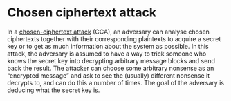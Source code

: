 # Chosen ciphertext attack

In a [chosen-ciphertext attack](attack-trees:docs/crypto/Chosen-ciphertext-attack) 
(CCA), an adversary can analyse chosen ciphertexts together with their corresponding plaintexts to acquire a secret key 
or to get as much information about the system as possible. In this attack, the adversary is assumed to have a way to 
trick someone who knows the secret key into decrypting arbitrary message blocks and send back the result. The attacker 
can choose some arbitrary nonsense as an “encrypted message” and ask to see the (usually) different nonsense it decrypts 
to, and can do this a number of times. The goal of the adversary is deducing what the secret key is.

